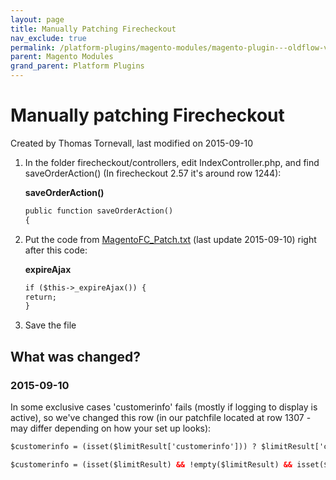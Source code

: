 ```yaml
---
layout: page
title: Manually Patching Firecheckout
nav_exclude: true
permalink: /platform-plugins/magento-modules/magento-plugin---oldflow-version/oldflow-plugin---coding-examples-for-getaddress/manually-patching-firecheckout/
parent: Magento Modules
grand_parent: Platform Plugins
---
```




# Manually patching Firecheckout 
Created by Thomas Tornevall, last modified on 2015-09-10
1.  In the folder firecheckout/controllers, edit IndexController.php,
    and find saveOrderAction() (In firecheckout 2.57 it's around row
    1244):

    **saveOrderAction()**
    ```xml
    public function saveOrderAction()
    {
    ```
2.  Put the code from
    [MagentoFC_Patch.txt](../../../../../attachments/3440805/5013600.txt) (last update
    2015-09-10) right after this code:

    **expireAjax**
    ```xml
    if ($this->_expireAjax()) {
    return;
    }
    ```
3.  Save the file

## What was changed?
### 2015-09-10
In some exclusive cases 'customerinfo' fails (mostly if logging to
display is active), so we've changed this row (in our patchfile located
at row 1307 - may differ depending on how your set up looks):

```xml
$customerinfo = (isset($limitResult['customerinfo'])) ? $limitResult['customerinfo'] : array();
```
```xml
$customerinfo = (isset($limitResult) && !empty($limitResult) && isset($limitResult['customerinfo']) && !empty($limitResult)) ? $limitResult['customerinfo'] : array();
```

